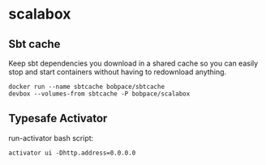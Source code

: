 # scalabox

## Sbt cache

Keep sbt dependencies you download in a shared cache so you can easily stop and start containers without having to redownload anything.

    docker run --name sbtcache bobpace/sbtcache
    devbox --volumes-from sbtcache -P bobpace/scalabox

## Typesafe Activator

run-activator bash script:

    activator ui -Dhttp.address=0.0.0.0
